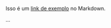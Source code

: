 Isso é um [link de exemplo][exemplo] no Markdown.

...

[exemplo]: https://github.com/danieldiv/danieldiv/blob/main/README.mdhttps://www.exemplo.com "Visite o site de exemplo"
